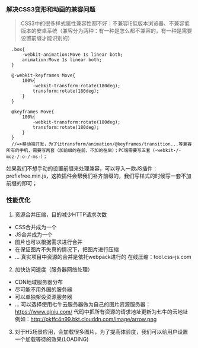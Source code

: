 ### 解决CSS3变形和动画的兼容问题
> CSS3中的很多样式属性兼容性都不好：不兼容IE低版本浏览器、不兼容低版本的安卓系统（兼容分为两种：有一种是怎么都不兼容的，有一种是需要设置前缀才能识别的）
```
  .box{
      -webkit-animation:Move 1s linear both;
      animation:Move 1s linear both;
  }

  @-webkit-keyframes Move{
      100%{
          -webkit-transform:rotate(180deg);
          transform:rotate(180deg);
      }
  }

  @keyframes Move{
      100%{
          -webkit-transform:rotate(180deg);
          transform:rotate(180deg);
      }
  }
  //=>移动端开发，为了让transform/animation/@keyframes/transition...等兼容所有的手机，需要写两套（加前缀的在前，不加的在后）；PC端需要写五套（-webkit-/-moz-/-o-/-ms-）；
```
如果我们不想手动的设置前缀来处理兼容，可以导入一款JS插件：prefixfree.min.js，这款插件会帮我们补齐前缀的，我们写样式的时候写一套不加前缀的即可；

### 性能优化
1. 资源合并压缩，目的减少HTTP请求次数
- CSS合并成为一个
- JS合并成为一个
- 图片也可以根据需求进行合并
- 在保证图片不失真的情况下，把图片进行压缩
- ...
真实项目中资源的合并是依托webpack进行的
在线压缩：tool.css-js.com

2. 加快访问速度（服务器网络处理）
- CDN地域服务器分布
- 尽可能不用外国的服务器
- 可以单独架设资源服务器
- ...
可以选择使用七牛云服务器做为自己的图片资源服务器：https://www.qiniu.com/
代码中把所有资源的请求地址更新为七牛的云地址
例如：http://pkffc4n99.bkt.clouddn.com/image/arrow.png

3. 对于H5场景应用，会加载很多图片，为了提高体验度，我们可以给用户设置一个加载等待的效果(LOADING)
